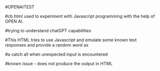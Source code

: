 #OPENAITEST

#cb.html used to experiment with Javascript programming with the help of OPEN AI.

#trying to understand chatGPT capabilities

#This HTML tries to use Javascript and emulate some known text responses and provide a random word as

#a catch all when unexpected input is encountered

#known issue - does not produce the output in HTML
